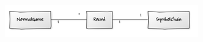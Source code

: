 ![luokkakaavio](https://raw.githubusercontent.com/valtterin/otm-harjoitustyo/master/Dokumentaatio/luokkakaavio.png)
